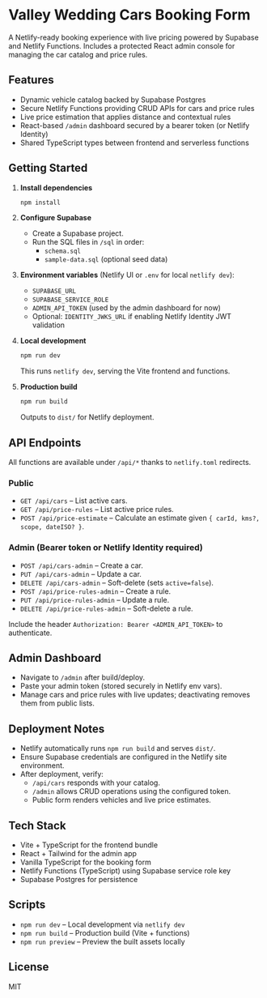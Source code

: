 # Valley Wedding Cars Booking Form

A Netlify-ready booking experience with live pricing powered by Supabase and Netlify Functions. Includes a protected React admin console for managing the car catalog and price rules.

## Features

- Dynamic vehicle catalog backed by Supabase Postgres
- Secure Netlify Functions providing CRUD APIs for cars and price rules
- Live price estimation that applies distance and contextual rules
- React-based `/admin` dashboard secured by a bearer token (or Netlify Identity)
- Shared TypeScript types between frontend and serverless functions

## Getting Started

1. **Install dependencies**
   ```bash
   npm install
   ```

2. **Configure Supabase**
   - Create a Supabase project.
   - Run the SQL files in `/sql` in order:
     - `schema.sql`
     - `sample-data.sql` (optional seed data)

3. **Environment variables** (Netlify UI or `.env` for local `netlify dev`):
   - `SUPABASE_URL`
   - `SUPABASE_SERVICE_ROLE`
   - `ADMIN_API_TOKEN` (used by the admin dashboard for now)
   - Optional: `IDENTITY_JWKS_URL` if enabling Netlify Identity JWT validation

4. **Local development**
   ```bash
   npm run dev
   ```
   This runs `netlify dev`, serving the Vite frontend and functions.

5. **Production build**
   ```bash
   npm run build
   ```
   Outputs to `dist/` for Netlify deployment.

## API Endpoints

All functions are available under `/api/*` thanks to `netlify.toml` redirects.

### Public
- `GET /api/cars` – List active cars.
- `GET /api/price-rules` – List active price rules.
- `POST /api/price-estimate` – Calculate an estimate given `{ carId, kms?, scope, dateISO? }`.

### Admin (Bearer token or Netlify Identity required)
- `POST /api/cars-admin` – Create a car.
- `PUT /api/cars-admin` – Update a car.
- `DELETE /api/cars-admin` – Soft-delete (sets `active=false`).
- `POST /api/price-rules-admin` – Create a rule.
- `PUT /api/price-rules-admin` – Update a rule.
- `DELETE /api/price-rules-admin` – Soft-delete a rule.

Include the header `Authorization: Bearer <ADMIN_API_TOKEN>` to authenticate.

## Admin Dashboard

- Navigate to `/admin` after build/deploy.
- Paste your admin token (stored securely in Netlify env vars).
- Manage cars and price rules with live updates; deactivating removes them from public lists.

## Deployment Notes

- Netlify automatically runs `npm run build` and serves `dist/`.
- Ensure Supabase credentials are configured in the Netlify site environment.
- After deployment, verify:
  - `/api/cars` responds with your catalog.
  - `/admin` allows CRUD operations using the configured token.
  - Public form renders vehicles and live price estimates.

## Tech Stack

- Vite + TypeScript for the frontend bundle
- React + Tailwind for the admin app
- Vanilla TypeScript for the booking form
- Netlify Functions (TypeScript) using Supabase service role key
- Supabase Postgres for persistence

## Scripts

- `npm run dev` – Local development via `netlify dev`
- `npm run build` – Production build (Vite + functions)
- `npm run preview` – Preview the built assets locally

## License

MIT
